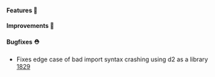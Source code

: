 #### Features 🚀

#### Improvements 🧹

#### Bugfixes ⛑️

- Fixes edge case of bad import syntax crashing using d2 as a library [1829](https://github.com/terrastruct/d2/pull/1829)
